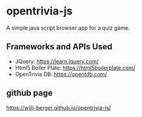 ﻿# opentrivia-js
A simple java script browser app for a quiz game. 
## Frameworks and APIs Used
* JQuery: https://learn.jquery.com/
* Html5 Boiler Plate: https://html5boilerplate.com/
* OpenTrivia DB: https://opentdb.com/
## github page
https://willi-berger.github.io/opentrivia-js/
